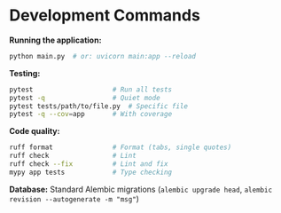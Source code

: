 # Development Commands

**Running the application:**

```bash
python main.py  # or: uvicorn main:app --reload
```

**Testing:**

```bash
pytest                    # Run all tests
pytest -q                 # Quiet mode
pytest tests/path/to/file.py  # Specific file
pytest -q --cov=app       # With coverage
```

**Code quality:**

```bash
ruff format               # Format (tabs, single quotes)
ruff check                # Lint
ruff check --fix          # Lint and fix
mypy app tests            # Type checking
```

**Database:** Standard Alembic migrations (`alembic upgrade head`, `alembic revision --autogenerate -m "msg"`)
